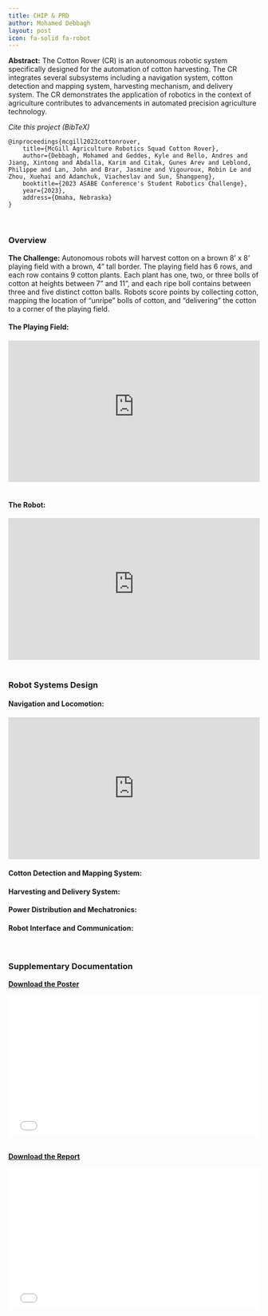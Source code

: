 ```yaml
---
title: CHIP & PRD
author: Mohamed Debbagh
layout: post
icon: fa-solid fa-robot
---
```


**Abstract:** The Cotton Rover (CR) is an autonomous robotic system specifically designed for the automation of cotton harvesting. The CR integrates several subsystems including a navigation system, cotton detection and mapping system, harvesting mechanism, and delivery system. The CR demonstrates the application of robotics in the context of agriculture contributes to advancements in automated precision agriculture technology.

*Cite this project (BibTeX)*
```
@inproceedings{mcgill2023cottonrover,
    title={McGill Agriculture Robotics Squad Cotton Rover},
    author={Debbagh, Mohamed and Geddes, Kyle and Rello, Andres and Jiang, Xintong and Abdalla, Karim and Citak, Gunes Arev and Leblond, Philippe and Lan, John and Brar, Jasmine and Vigouroux, Robin Le and Zhou, Xuehai and Adamchuk, Viacheslav and Sun, Shangpeng},
    booktitle={2023 ASABE Conference's Student Robotics Challenge},
    year={2023},
    address={Omaha, Nebraska}
}
```
<br/>

### Overview

**The Challenge:** Autonomous robots will harvest cotton on a brown 8’ x 8’ playing field with a brown, 4” tall border. The playing field has 6 rows, and each row contains 9 cotton plants. Each plant has one, two, or three bolls of cotton at heights between 7” and 11”, and each ripe boll contains between three and five distinct cotton balls. Robots score points by collecting cotton, mapping the location of “unripe” bolls of cotton, and “delivering” the cotton to a corner of the playing field.

#### The Playing Field:

<style>.embed-container { position: relative; padding-bottom: 56.25%; height: 0; overflow: hidden; max-width: 100%; } .embed-container iframe, .embed-container object, .embed-container embed { position: absolute; top: 0; left: 0; width: 100%; height: 100%; }</style><div class='embed-container'><iframe src='https://mail93832.autodesk360.com/shares/public/SHd38bfQT1fb47330c9992aef2be1efcc409?mode=embed' width='1024' height='768' allowfullscreen='true' webkitallowfullscreen='true' mozallowfullscreen='true'  frameborder='0'></iframe></div>
<br/>

#### The Robot:

<style>.embed-container { position: relative; padding-bottom: 56.25%; height: 0; overflow: hidden; max-width: 100%; } .embed-container iframe, .embed-container object, .embed-container embed { position: absolute; top: 0; left: 0; width: 100%; height: 100%; }</style><div class='embed-container'><iframe src='https://mail93832.autodesk360.com/shares/public/SHd38bfQT1fb47330c99ef8447249f44dc17?mode=embed' width='1024' height='768' allowfullscreen='true' webkitallowfullscreen='true' mozallowfullscreen='true'  frameborder='0'></iframe></div>

<br/>

### Robot Systems Design

#### Navigation and Locomotion:

<style>.embed-container { position: relative; padding-bottom: 56.25%; height: 0; overflow: hidden; max-width: 100%; } .embed-container iframe, .embed-container object, .embed-container embed { position: absolute; top: 0; left: 0; width: 100%; height: 100%; }</style><div class='embed-container'><iframe src='https://www.youtube.com/embed/FLvMkjlsf60' frameborder='0' allowfullscreen></iframe></div>


#### Cotton Detection and Mapping System:

#### Harvesting and Delivery System:

#### Power Distribution and Mechatronics:

#### Robot Interface and Communication:

<br/>

### Supplementary Documentation
<a href="/assets/papers/2023-07-1_ASABE_2023_Robotics_Competition_Poster.pdf"><strong>Download the Poster</strong></a> 

<style>.embed-container { position: relative; padding-bottom: 56.25%; height: 0; overflow: hidden; max-width: 100%; } .embed-container iframe, .embed-container object, .embed-container embed { position: absolute; top: 0; left: 0; width: 100%; height: 100%; }</style><div class='embed-container'><object data='/assets/papers/2023-07-1_ASABE_2023_Robotics_Competition_Poster.pdf'>     <embed src='/assets/papers/2023-07-1_ASABE_2023_Robotics_Competition_Poster.pdf'>         <p>This browser does not support PDFs. Please download the PDF to view it: <a href='/assets/papers/2023-07-1_ASABE_2023_Robotics_Competition_Poster.pdf'>Download PDF</a>.</p>     </embed> </object></div>

<br/>

<a href="/assets/papers/2023-07-1_ASABE_2023_Robotics_Competition_Report.pdf"><strong>Download the Report</strong></a> 

<style>.embed-container { position: relative; padding-bottom: 56.25%; height: 0; overflow: hidden; max-width: 100%; } .embed-container iframe, .embed-container object, .embed-container embed { position: absolute; top: 0; left: 0; width: 100%; height: 100%; }</style><div class='embed-container'><object data='/assets/papers/2023-07-1_ASABE_2023_Robotics_Competition_Report.pdf'>     <embed src='/assets/papers/2023-07-1_ASABE_2023_Robotics_Competition_Report.pdf'>         <p>This browser does not support PDFs. Please download the PDF to view it: <a href='/assets/papers/2023-07-1_ASABE_2023_Robotics_Competition_Report.pdf'>Download PDF</a>.</p>     </embed> </object></div>

<br/>

